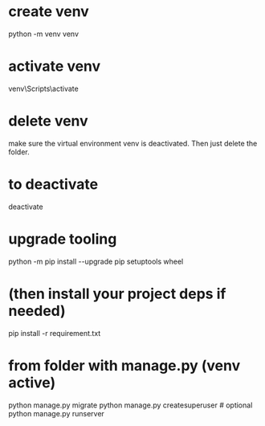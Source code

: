 # create venv
python -m venv venv

# activate venv
venv\Scripts\activate

# delete venv
make sure the virtual environment venv is deactivated. Then just delete the folder.

# to deactivate
deactivate



# upgrade tooling
python -m pip install --upgrade pip setuptools wheel

# (then install your project deps if needed)
pip install -r requirement.txt

# from folder with manage.py (venv active)
python manage.py migrate
python manage.py createsuperuser   # optional
python manage.py runserver

